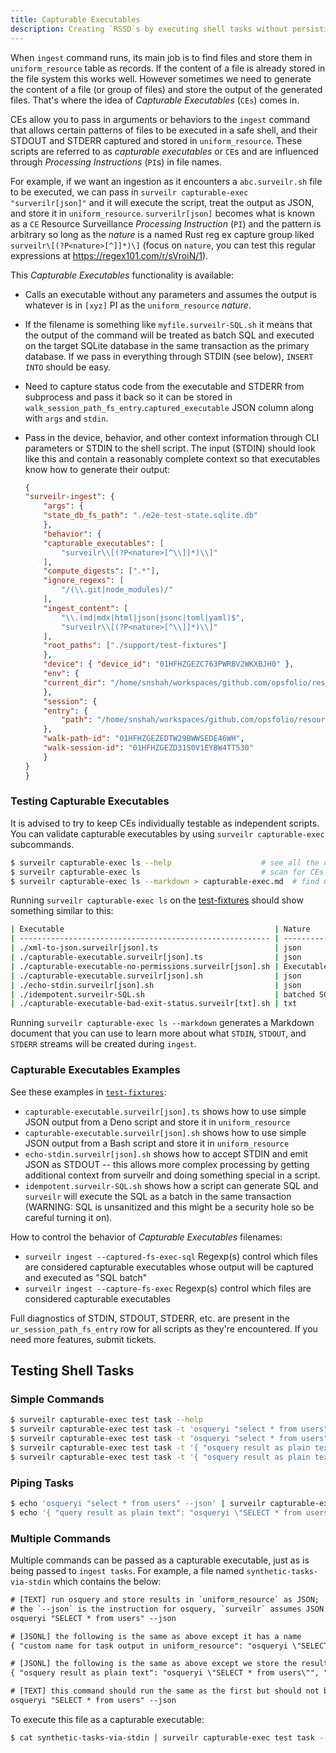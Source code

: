 ```yaml
---
title: Capturable Executables
description: Creating `RSSD`s by executing shell tasks without persisting.
---
```


When `ingest` command runs, its main job is to find files and store them in `uniform_resource` table as records. If the content of a file is already stored in the file system this works well. However sometimes we need to generate the content of a file (or group of files) and store the output of the generated files. That's where the idea of _Capturable Executables_ (`CEs`) comes in.

CEs allow you to pass in arguments or behaviors to the `ingest` command that allows certain patterns of files to be executed in a safe shell, and their STDOUT and STDERR captured and stored in `uniform_resource`. These scripts are referred to as _capturable executables_ or `CE`s and are influenced through _Processing Instructions_ (`PI`s) in file names.

For example, if we want an ingestion as it encounters a `abc.surveilr.sh` file to be executed, we can pass in `surveilr capturable-exec "surverilr[json]"` and it will
execute the script, treat the output as JSON, and store it in
`uniform_resource`. `surverilr[json]` becomes what is known as a `CE` Resource
Surveillance _Processing Instruction_ (`PI`) and the pattern is arbitrary so
long as the _nature_ is a named Rust reg ex capture group liked
`surveilr\[(?P<nature>[^]]*)\]` (focus on `nature`, you can test this regular
expressions at https://regex101.com/r/sVroiN/1).

This _Capturable Executables_ functionality is available:

- Calls an executable without any parameters and assumes the output is whatever
  is in `[xyz]` PI as the `uniform_resource` _nature_.
- If the filename is something like `myfile.surveilr-SQL.sh` it means that the
  output of the command will be treated as batch SQL and executed on the target
  SQLite database in the same transaction as the primary database. If we pass in
  everything through STDIN (see below), `INSERT INTO` should be easy.
- Need to capture status code from the executable and STDERR from subprocess and
  pass it back so it can be stored in
  `walk_session_path_fs_entry`.`captured_executable` JSON column along with
  `args` and `stdin`.
- Pass in the device, behavior, and other context information through CLI
  parameters or STDIN to the shell script. The input (STDIN) should look like
  this and contain a reasonably complete context so that executables know how to
  generate their output:

    ```json
    {
    "surveilr-ingest": {
        "args": {
        "state_db_fs_path": "./e2e-test-state.sqlite.db"
        },
        "behavior": {
        "capturable_executables": [
            "surveilr\\[(?P<nature>[^\\]]*)\\]"
        ],
        "compute_digests": [".*"],
        "ignore_regexs": [
            "/(\\.git|node_modules)/"
        ],
        "ingest_content": [
            "\\.(md|mdx|html|json|jsonc|toml|yaml)$",
            "surveilr\\[(?P<nature>[^\\]]*)\\]"
        ],
        "root_paths": ["./support/test-fixtures"]
        },
        "device": { "device_id": "01HFHZGEZC763PWRBV2WKXBJH0" },
        "env": {
        "current_dir": "/home/snshah/workspaces/github.com/opsfolio/resource-surveillance"
        },
        "session": {
        "entry": {
            "path": "/home/snshah/workspaces/github.com/opsfolio/resource-surveillance/support/test-fixtures/echo-stdin.surveilr[json].sh"
        },
        "walk-path-id": "01HFHZGEZEDTW29BWWSEDE46WH",
        "walk-session-id": "01HFHZGEZD31S0V1EYBW4TT530"
        }
    }
    }
    ```

### Testing Capturable Executables

It is advised to try to keep CEs individually testable as independent scripts. You can validate
capturable executables by using `surveilr capturable-exec` subcommands.

```bash
$ surveilr capturable-exec ls --help                    # see all the options (arguments are same as `ingest`)
$ surveilr capturable-exec ls                           # scan for CEs and show a table of what's found
$ surveilr capturable-exec ls --markdown > capturable-exec.md  # find CEs, try to execute them, store their output in a Markdown
```

Running `surveilr capturable-exec ls` on the [test-fixtures](https://github.com/opsfolio/docs.opsfolio.com/tree/main/public/test-fixtures) should show something similar to this:

```bash
| Executable                                               | Nature                        | Issue             |
| -------------------------------------------------------- | ----------------------------- | ----------------- |
| ./xml-to-json.surveilr[json].ts                          | json                          |                   |
| ./capturable-executable.surveilr[json].ts                | json                          |                   |
| ./capturable-executable-no-permissions.surveilr[json].sh | Executable Permission Not Set | chmod +x required |
| ./capturable-executable.surveilr[json].sh                | json                          |                   |
| ./echo-stdin.surveilr[json].sh                           | json                          |                   |
| ./idempotent.surveilr-SQL.sh                             | batched SQL                   |                   |
| ./capturable-executable-bad-exit-status.surveilr[txt].sh | txt                           |                   |


```

Running `surveilr capturable-exec ls --markdown` generates a Markdown document that you
can use to learn more about what `STDIN`, `STDOUT`, and `STDERR` streams will be
created during `ingest`.

### Capturable Executables Examples

See these examples in [`test-fixtures`](https://github.com/opsfolio/resource-surveillance-commons/tree/main/assurance/test-fixtures):

- `capturable-executable.surveilr[json].ts` shows how to use simple JSON output
  from a Deno script and store it in `uniform_resource`
- `capturable-executable.surveilr[json].sh` shows how to use simple JSON output
  from a Bash script and store it in `uniform_resource`
- `echo-stdin.surveilr[json].sh` shows how to accept STDIN and emit JSON as
  STDOUT -- this allows more complex processing by getting additional context
  from surveilr and doing something special in a script.
- `idempotent.surveilr-SQL.sh` shows how a script can generate SQL and
  `surveilr` will execute the SQL as a batch in the same transaction (WARNING:
  SQL is unsanitized and this might be a security hole so be careful turning it
  on).

How to control the behavior of _Capturable Executables_ filenames:

- `surveilr ingest --captured-fs-exec-sql` Regexp(s) control which files are
  considered capturable executables whose output will be captured and executed as
  "SQL batch"
- `surveilr ingest --capture-fs-exec` Regexp(s) control which files are
  considered capturable executables

Full diagnostics of STDIN, STDOUT, STDERR, etc. are present in the
`ur_session_path_fs_entry` row for all scripts as they're encountered. If you
need more features, submit tickets.

## Testing Shell Tasks

### Simple Commands
```bash
$ surveilr capturable-exec test task --help
$ surveilr capturable-exec test task -t 'osqueryi "select * from users" --json'
$ surveilr capturable-exec test task -t 'osqueryi "select * from users"'
$ surveilr capturable-exec test task -t '{ "osquery result as plain text": "osqueryi \"SELECT * from users\" --json" }'
$ surveilr capturable-exec test task -t '{ "osquery result as plain text": "osqueryi \"SELECT * from users\"", "nature": "text/plain" }'
```

### Piping Tasks
```bash
$ echo 'osqueryi "select * from users" --json' | surveilr capturable-exec test task --stdin
$ echo '{ "query result as plain text": "osqueryi \"SELECT * from users\"", "nature": "text/plain" }' | surveilr capturable-exec test task --stdin
```

### Multiple Commands
Multiple commands can be passed as a capturable executable, just as is being passed to `ingest tasks`. 
For example, a file named `synthetic-tasks-via-stdin` which contains the below:
```txt
# [TEXT] run osquery and store results in `uniform_resource` as JSON;
# the `--json` is the instruction for osquery, `surveilr` assumes JSON.
osqueryi "SELECT * from users" --json

# [JSONL] the following is the same as above except it has a name
{ "custom name for task output in uniform_resource": "osqueryi \"SELECT * from users\" --json", "nature": "json" }

# [JSONL] the following is the same as above except we store the result as plain text
{ "osquery result as plain text": "osqueryi \"SELECT * from users\"", "nature": "text/plain" }

# [TEXT] this command should run the same as the first but should not be stored more than once
osqueryi "SELECT * from users" --json
```
To execute this file as a capturable executable:
```bash
$ cat synthetic-tasks-via-stdin | surveilr capturable-exec test task --stdin
```
